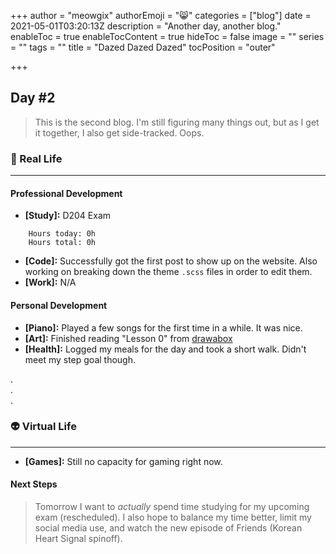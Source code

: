 +++
author = "meowgix"
authorEmoji = "😸"
categories = ["blog"]
date = 2021-05-01T03:20:13Z
description = "Another day, another blog."
enableToc = true
enableTocContent = true
hideToc = false
image = ""
series = ""
tags = ""
title = "Dazed Dazed Dazed"
tocPosition = "outer"

+++
## Day #2

> This is the second blog. I'm still figuring many things out, but as I get it together, I also get side-tracked. Oops.

### 🌱 Real Life

***

#### Professional Development

* **\[Study\]:**  D204 Exam
```
    Hours today: 0h
    Hours total: 0h
```
* **\[Code\]:**  Successfully got the first post to show up on the website. Also working on breaking down the theme `.scss` files in order to edit them.
* **\[Work\]:**  N/A

#### Personal Development

* **\[Piano\]:**  Played a few songs for the first time in a while. It was nice.
* **\[Art\]:**  Finished reading "Lesson 0" from [drawabox](https:\\drawabox.com)
* **\[Health\]:**  Logged my meals for the day and took a short walk. Didn't meet my step goal though.

.  
.  
.

### 👽 Virtual Life

***

* **\[Games\]:**  Still no capacity for gaming right now.

#### Next Steps

> Tomorrow I want to _actually_ spend time studying for my upcoming exam (rescheduled). I also hope to balance my time better, limit my social media use, and watch the new episode of Friends (Korean Heart Signal spinoff).